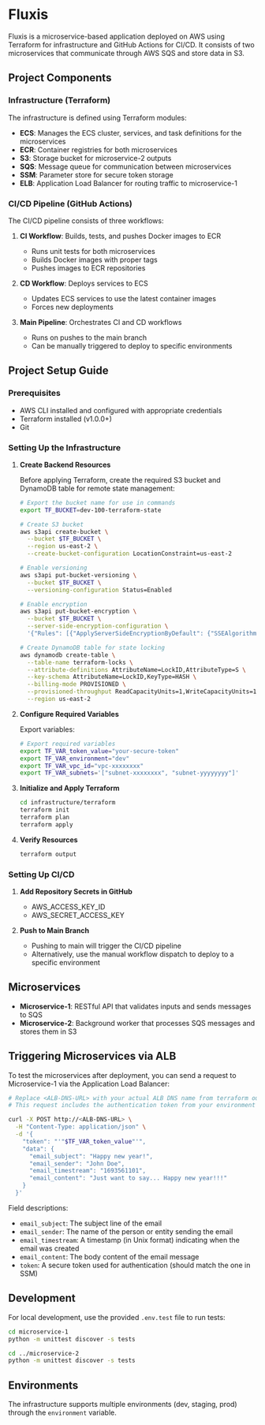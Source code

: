 # Fluxis

Fluxis is a microservice-based application deployed on AWS using Terraform for infrastructure and GitHub Actions for CI/CD. It consists of two microservices that communicate through AWS SQS and store data in S3.

## Project Components

### Infrastructure (Terraform)

The infrastructure is defined using Terraform modules:

- **ECS**: Manages the ECS cluster, services, and task definitions for the microservices
- **ECR**: Container registries for both microservices
- **S3**: Storage bucket for microservice-2 outputs
- **SQS**: Message queue for communication between microservices
- **SSM**: Parameter store for secure token storage
- **ELB**: Application Load Balancer for routing traffic to microservice-1

### CI/CD Pipeline (GitHub Actions)

The CI/CD pipeline consists of three workflows:

1. **CI Workflow**: Builds, tests, and pushes Docker images to ECR
   - Runs unit tests for both microservices
   - Builds Docker images with proper tags
   - Pushes images to ECR repositories

2. **CD Workflow**: Deploys services to ECS
   - Updates ECS services to use the latest container images
   - Forces new deployments

3. **Main Pipeline**: Orchestrates CI and CD workflows
   - Runs on pushes to the main branch
   - Can be manually triggered to deploy to specific environments

## Project Setup Guide

### Prerequisites

- AWS CLI installed and configured with appropriate credentials
- Terraform installed (v1.0.0+)
- Git

### Setting Up the Infrastructure

1. **Create Backend Resources**

   Before applying Terraform, create the required S3 bucket and DynamoDB table for remote state management:

   ```bash
   # Export the bucket name for use in commands
   export TF_BUCKET=dev-100-terraform-state
   
   # Create S3 bucket
   aws s3api create-bucket \
     --bucket $TF_BUCKET \
     --region us-east-2 \
     --create-bucket-configuration LocationConstraint=us-east-2
   
   # Enable versioning
   aws s3api put-bucket-versioning \
     --bucket $TF_BUCKET \
     --versioning-configuration Status=Enabled
   
   # Enable encryption
   aws s3api put-bucket-encryption \
     --bucket $TF_BUCKET \
     --server-side-encryption-configuration \
     '{"Rules": [{"ApplyServerSideEncryptionByDefault": {"SSEAlgorithm": "AES256"}}]}'
   
   # Create DynamoDB table for state locking
   aws dynamodb create-table \
     --table-name terraform-locks \
     --attribute-definitions AttributeName=LockID,AttributeType=S \
     --key-schema AttributeName=LockID,KeyType=HASH \
     --billing-mode PROVISIONED \
     --provisioned-throughput ReadCapacityUnits=1,WriteCapacityUnits=1 \
     --region us-east-2
   ```

2. **Configure Required Variables**

   Export variables:

   ```bash
   # Export required variables
   export TF_VAR_token_value="your-secure-token"
   export TF_VAR_environment="dev"
   export TF_VAR_vpc_id="vpc-xxxxxxxx"
   export TF_VAR_subnets='["subnet-xxxxxxxx", "subnet-yyyyyyyy"]'
   ```

3. **Initialize and Apply Terraform**

   ```bash
   cd infrastructure/terraform
   terraform init
   terraform plan
   terraform apply
   ```

4. **Verify Resources**

   ```bash
   terraform output
   ```

### Setting Up CI/CD

1. **Add Repository Secrets in GitHub**

   - AWS_ACCESS_KEY_ID
   - AWS_SECRET_ACCESS_KEY

2. **Push to Main Branch**

   - Pushing to main will trigger the CI/CD pipeline
   - Alternatively, use the manual workflow dispatch to deploy to a specific environment

## Microservices

- **Microservice-1**: RESTful API that validates inputs and sends messages to SQS
- **Microservice-2**: Background worker that processes SQS messages and stores them in S3

## Triggering Microservices via ALB

To test the microservices after deployment, you can send a request to Microservice-1 via the Application Load Balancer:

```bash
# Replace <ALB-DNS-URL> with your actual ALB DNS name from terraform output
# This request includes the authentication token from your environment variables

curl -X POST http://<ALB-DNS-URL> \
  -H "Content-Type: application/json" \
  -d '{
    "token": "'"$TF_VAR_token_value"'",
    "data": {
      "email_subject": "Happy new year!",
      "email_sender": "John Doe",
      "email_timestream": "1693561101",
      "email_content": "Just want to say... Happy new year!!!"
    }
  }'
```

Field descriptions:
- `email_subject`: The subject line of the email
- `email_sender`: The name of the person or entity sending the email
- `email_timestream`: A timestamp (in Unix format) indicating when the email was created
- `email_content`: The body content of the email message
- `token`: A secure token used for authentication (should match the one in SSM)

## Development

For local development, use the provided `.env.test` file to run tests:

```bash
cd microservice-1
python -m unittest discover -s tests

cd ../microservice-2
python -m unittest discover -s tests
```

## Environments

The infrastructure supports multiple environments (dev, staging, prod) through the `environment` variable.

